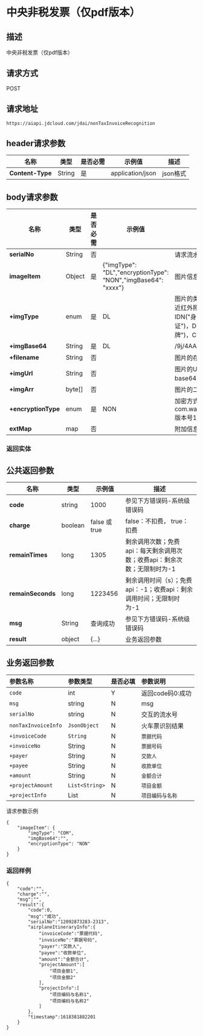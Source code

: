 # 中央非税发票（仅pdf版本）


## 描述
中央非税发票（仅pdf版本）

## 请求方式

POST

## 请求地址

```apl
https://aiapi.jdcloud.com/jdai/nonTaxInvoiceRecognition
```

## header请求参数
|名称|类型|是否必需| 示例值              |描述|
|---|---|---|------------------|---|
|**Content-Type**|String|是| application/json |json格式|

## body请求参数 
| 名称            | 类型     |是否必需| 示例值                                                            |描述|
|---------------|--------|---|----------------------------------------------------------------|---|
| **serialNo**  | String |否|                                                                |请求流水号, 不传接口自动生成|
| **imageItem** | Object |是| {"imgType": "DL","encryptionType": "NON","imgBase64": "xxxx"}     |图片信息|
| **+imgType**  | enum   |是| DL                                                             |图片的类型 SFF("采集照")，FF("全景采集照")，NIR("双目采集的近红外照片")，DEEP("深度采集的照片")，IDP("身份证正面")，IDN("身份证反面")，MP("网纹照")，AP("动作照")，VL("行驶证")，DL("驾驶证")，BC("银行卡")，BL("营业执照")，LP("车牌")，COM("通用图片|
| **+imgBase64** | String |是| DL                                                             |/9j/4AAQSkZJRgABAQAAAQABAA...     |
| **+filename** | String |否|| 图片的存储名, 指定了则不读base64                                           |
| **+imgUrl**   | String |否|                                                                |图片的Url地址（外网地址可能会有socket连接超时问题，建议传base64）|
| **+imgArr**   | byte[] |否|                                                                |图片的二进制|
| **+encryptionType** | enum   |是| NON                                                            |加密方式 AKS,LICENSE,NON AKS解密方式：com.wangyin.key.server.DeviceCryptoService#decryptEnvelop 版本号1.5.3|
| **extMap**    | map    |否|                                                                |附加信息, 特殊需求处理|



### 返回实体

## 公共返回参数
|名称|类型|示例值|描述|
|---|---|---|---|
|**code**|string|1000|参见下方错误码-系统级错误码|
|**charge**|boolean|false 或 true    |false：不扣费， true：扣费|
|**remainTimes**|long|1305|剩余调用次数；免费api：每天剩余调用次数；收费api：剩余次数；无限制时为-1|
|**remainSeconds**|long|1223456|剩余调用时间（s）；免费api：-1；收费api：剩余调用时间；无限制时为-1|
|**msg**|String|查询成功    |参见下方错误码-系统级错误码|
|**result**|object|{...}    |业务返回参数|


## 业务返回参数

| 参数名称            | 参数类型            | 是否必填 | 参数说明         |
| :------------------ | :------------------ | :------- | :--------------- |
| `code`              | int                 | Y        | 返回code码0:成功 |
| `msg`               | string              | N        | msg              |
| `serialNo`          | string              | N        | 交互的流水号     |
| `nonTaxInvoiceInfo` | `JsonObject` | N        | 火车票识别结果   |
| `+invoiceCode`   | `String`       | N        | `票据代码`       |
| `+invoiceNo`     | String         | N        | `票据号码`       |
| `+payer`         | String         | N        | `交款人`         |
| `+payee`         | String         | N        | `收款单位`       |
| `+amount`        | String         | N        | `金额合计`       |
| `+projectAmount` | `List<String>` | N        | `项目金额`       |
| `+projectInfo`   | List<String>   | N        | `项目编码与名称` |



请求参数示例

```
{
	"imageItem": {
		"imgType": "COM",
		"imgBase64":"",
		"encryptionType": "NON"
	}
}
```



### 返回样例

```
{
    "code":"",
    "charge":"",
    "msg":"",
    "result":{
        "code":0,
        "msg":"成功",
        "serialNo":"12092873283-2313",
        "airplaneItineraryInfo":{
            "invoiceCode":"票据代码",
            "invoiceNo":"票据号码",
            "payer":"交款人",
            "payee":"收款单位",
            "amount":"金额合计",
            "projectAmount":[
                "项目金额1",
                "项目金额2"
            ],
            "projectInfo":[
                "项目编码与名称1",
                "项目编码与名称2"
            ]
        },
        "timestamp":1618381882201
    }
}
```

